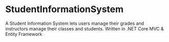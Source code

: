 # StudentInformationSystem

A Student Information System lets users manage their grades and instructors manage their classes and students. Written in .NET Core MVC & Entity Framework
